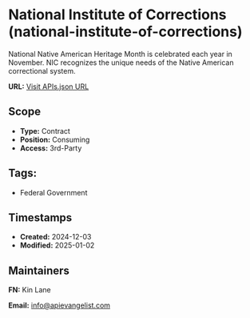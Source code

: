 # National Institute of Corrections (national-institute-of-corrections)
National Native American Heritage Month is celebrated each year in November.
NIC recognizes the unique needs of the Native American correctional system.

**URL:** [Visit APIs.json URL](
https://raw.githubusercontent.com/api-evangelist/national-institute-of-corrections/refs/heads/main/apis.yml)

## Scope

- **Type:** Contract 
- **Position:** Consuming 
- **Access:** 3rd-Party 

## Tags:

 - Federal Government

## Timestamps

- **Created:** 2024-12-03 
- **Modified:** 2025-01-02 

## Maintainers

**FN:** Kin Lane

**Email:** info@apievangelist.com

